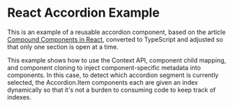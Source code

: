 # React Accordion Example

This is an example of a reusable accordion component, based on the article [Compound Components in React](https://www.smashingmagazine.com/2021/08/compound-components-react/), converted to TypeScript and adjusted so that only one section is open at a time.

This example shows how to use the Context API, component child mapping, and component cloning to inject component-specific metadata into components. In this case, to detect which accordion segment is currently selected, the Accordion.Item components each are given an index dynamically so that it's not a burden to consuming code to keep track of indexes.